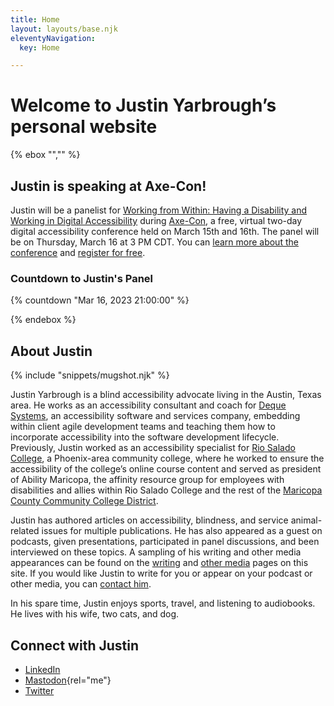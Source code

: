 ```yaml
---
title: Home
layout: layouts/base.njk
eleventyNavigation:
  key: Home

---
```

# Welcome to Justin Yarbrough’s personal website

{% ebox "","" %}

## Justin is speaking at Axe-Con!

Justin will be a panelist for [Working from Within: Having a Disability and Working in Digital Accessibility](https://www.deque.com/axe-con/sessions/working-from-within-having-a-disability-and-working-in-digital-accessibility/) during [Axe-Con](https://www.deque.com/axe-con/), a free, virtual two-day digital accessibility conference held on March 15th and 16th. The panel will be on Thursday, March 16 at 3 PM CDT. You can [learn more about the conference](https://www.deque.com/axe-con/about/) and [register for free](https://www.deque.com/axe-con/register/).

### Countdown to Justin's Panel

{% countdown "Mar 16, 2023 21:00:00" %}

{% endebox %}

## About Justin

{% include "snippets/mugshot.njk" %}

Justin Yarbrough is a blind accessibility advocate living in the Austin, Texas area. He works as an accessibility consultant and coach for [Deque Systems](https://www.deque.com/), an accessibility software and services company, embedding within client agile development teams and teaching them how to incorporate accessibility into the software development lifecycle. Previously, Justin worked as an accessibility specialist for [Rio Salado College](https://www.riosalado.edu/), a Phoenix-area community college, where he worked to ensure the accessibility of the college’s online course content and served as president of Ability Maricopa, the affinity resource group for employees with disabilities and allies within Rio Salado College and the rest of the [Maricopa County Community College District](https://www.maricopa.edu/).

Justin has authored articles on accessibility, blindness, and service animal-related issues for multiple publications. He has also appeared as a guest on podcasts, given presentations, participated in panel discussions, and been interviewed on these topics. A sampling of his writing and other media appearances can be found on the [writing](/writing) and [other media](/media) pages on this site. If you would like Justin to write for you or appear on your podcast or other media, you can [contact him](/contact).

In his spare time, Justin enjoys sports, travel, and listening to audiobooks. He lives with his wife, two cats, and dog.

## Connect with Justin

- [LinkedIn](https://www.linkedin.com/in/justin-yarbrough-639770234/)
- [Mastodon](https://disabled.social/@jyarbrough){rel="me"}
- [Twitter](https://www.twitter.com/fatelvis04)